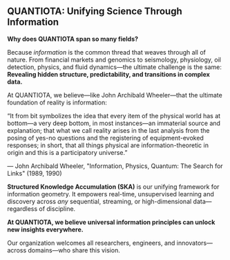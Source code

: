 

## **QUANTIOTA: Unifying Science Through Information**

 **Why does QUANTIOTA span so many fields?**

 Because *information* is the common thread that weaves through all of nature.
 From financial markets and genomics to seismology, physiology, oil detection, physics, and fluid dynamics—the ultimate challenge is the same:
 **Revealing hidden structure, predictability, and transitions in complex data.**

 
At QUANTIOTA, we believe—like John Archibald Wheeler—that the ultimate foundation of reality is information:

“It from bit symbolizes the idea that every item of the physical world has at bottom—a very deep bottom, in most instances—an immaterial source and explanation; that what we call reality arises in the last analysis from the posing of yes-no questions and the registering of equipment-evoked responses; in short, that all things physical are information-theoretic in origin and this is a participatory universe.”

— John Archibald Wheeler, "Information, Physics, Quantum: The Search for Links" (1989, 1990)




 **Structured Knowledge Accumulation (SKA)** is our unifying framework for information geometry.
 It empowers real-time, unsupervised learning and discovery across *any* sequential, streaming, or high-dimensional data—regardless of discipline.

 **At QUANTIOTA, we believe universal information principles can unlock new insights everywhere.**

 Our organization welcomes all researchers, engineers, and innovators—across domains—who share this vision.







